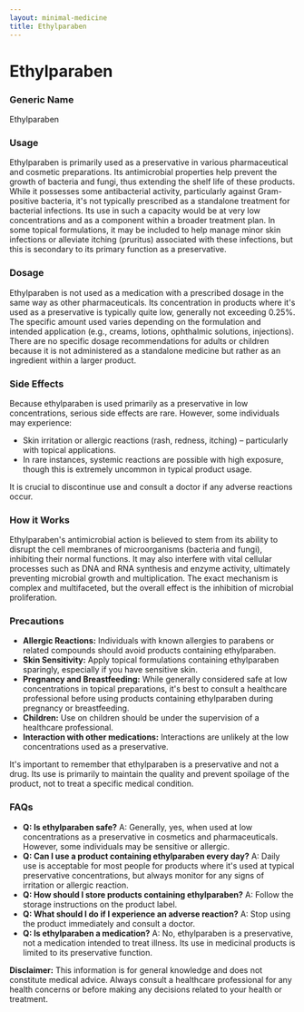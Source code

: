 ```yaml
---
layout: minimal-medicine
title: Ethylparaben
---
```


# Ethylparaben
### Generic Name
Ethylparaben

### Usage
Ethylparaben is primarily used as a preservative in various pharmaceutical and cosmetic preparations. Its antimicrobial properties help prevent the growth of bacteria and fungi, thus extending the shelf life of these products.  While it possesses some antibacterial activity, particularly against Gram-positive bacteria, it's not typically prescribed as a standalone treatment for bacterial infections.  Its use in such a capacity would be at very low concentrations and as a component within a broader treatment plan.  In some topical formulations, it may be included to help manage minor skin infections or alleviate itching (pruritus) associated with these infections, but this is secondary to its primary function as a preservative.


### Dosage
Ethylparaben is not used as a medication with a prescribed dosage in the same way as other pharmaceuticals.  Its concentration in products where it's used as a preservative is typically quite low, generally not exceeding 0.25%.  The specific amount used varies depending on the formulation and intended application (e.g., creams, lotions, ophthalmic solutions, injections).  There are no specific dosage recommendations for adults or children because it is not administered as a standalone medicine but rather as an ingredient within a larger product.


### Side Effects
Because ethylparaben is used primarily as a preservative in low concentrations, serious side effects are rare.  However, some individuals may experience:

*   Skin irritation or allergic reactions (rash, redness, itching) – particularly with topical applications.
*   In rare instances, systemic reactions are possible with high exposure, though this is extremely uncommon in typical product usage.

It is crucial to discontinue use and consult a doctor if any adverse reactions occur.


### How it Works
Ethylparaben's antimicrobial action is believed to stem from its ability to disrupt the cell membranes of microorganisms (bacteria and fungi), inhibiting their normal functions.  It may also interfere with vital cellular processes such as DNA and RNA synthesis and enzyme activity, ultimately preventing microbial growth and multiplication.  The exact mechanism is complex and multifaceted, but the overall effect is the inhibition of microbial proliferation.


### Precautions
*   **Allergic Reactions:** Individuals with known allergies to parabens or related compounds should avoid products containing ethylparaben.
*   **Skin Sensitivity:**  Apply topical formulations containing ethylparaben sparingly, especially if you have sensitive skin.
*   **Pregnancy and Breastfeeding:**  While generally considered safe at low concentrations in topical preparations,  it's best to consult a healthcare professional before using products containing ethylparaben during pregnancy or breastfeeding.
*   **Children:** Use on children should be under the supervision of a healthcare professional.
*   **Interaction with other medications:** Interactions are unlikely at the low concentrations used as a preservative.

It's important to remember that ethylparaben is a preservative and not a drug. Its use is primarily to maintain the quality and prevent spoilage of the product, not to treat a specific medical condition.


### FAQs

*   **Q: Is ethylparaben safe?** A:  Generally, yes, when used at low concentrations as a preservative in cosmetics and pharmaceuticals. However, some individuals may be sensitive or allergic.
*   **Q: Can I use a product containing ethylparaben every day?** A:  Daily use is acceptable for most people for products where it's used at typical preservative concentrations, but always monitor for any signs of irritation or allergic reaction.
*   **Q: How should I store products containing ethylparaben?** A: Follow the storage instructions on the product label.
*   **Q: What should I do if I experience an adverse reaction?** A: Stop using the product immediately and consult a doctor.
*   **Q: Is ethylparaben a medication?** A: No, ethylparaben is a preservative, not a medication intended to treat illness.  Its use in medicinal products is limited to its preservative function.

**Disclaimer:** This information is for general knowledge and does not constitute medical advice. Always consult a healthcare professional for any health concerns or before making any decisions related to your health or treatment.
